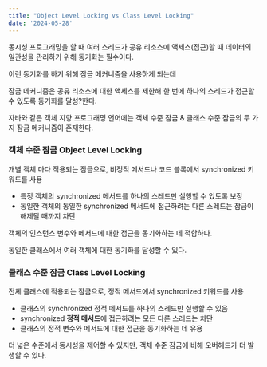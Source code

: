 ```yaml
---
title: "Object Level Locking vs Class Level Locking"
date: '2024-05-28'
---
```


동시성 프로그래밍을 할 때 여러 스레드가 공유 리소스에 액세스(접근)할 때 데이터의 일관성을 관리하기 위해 동기화는 필수이다.

이런 동기화를 하기 위해 잠금 메커니즘을 사용하게 되는데

잠금 메커니즘은 공유 리소스에 대한 액세스를 제한해 한 번에 하나의 스레드가 접근할 수 있도록 동기화를 달성?한다.

자바와 같은 객체 지향 프로그래밍 언어에는 객체 수준 잠금 & 클래스 수준 잠금의 두 가지 잠금 메커니즘이 존재한다.

### 객체 수준 잠금 Object Level Locking

개별 객체 마다 적용되는 잠금으로, 비정적 메서드나 코드 블록에서 synchronized 키워드를 사용

- 특정 객체의 synchronized 메서드를 하나의 스레드만 실행할 수 있도록 보장
- 동일한 객체의 동일한 synchronized 메서드에 접근하려는 다른 스레드는 잠금이 해제될 때까지 차단

객체의 인스턴스 변수와 메서드에 대한 접근을 동기화하는 데 적합하다.

동일한 클래스에서 여러 객체에 대한 동기화를 달성할 수 있다.

### 클래스 수준 잠금 Class Level Locking

전체 클래스에 적용되는 잠금으로, 정적 메서드에서 synchronized 키워드를 사용

- 클래스의 synchronized 정적 메서드를 하나의 스레드만 실행할 수 있음
- synchronized **정적 메서드**에 접근하려는 모든 다른 스레드는 차단
- 클래스의 정적 변수와 메서드에 대한 접근을 동기화하는 데 유용

더 넓은 수준에서 동시성을 제어할 수 있지만, 객체 수준 잠금에 비해 오버헤드가 더 발생할 수 있다.